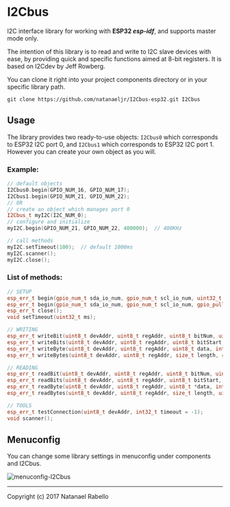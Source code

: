 **I2Cbus**
==========

I2C interface library for working with **ESP32 _esp-idf_**, and supports master mode only.

The intention of this library is to read and write to I2C slave devices with ease, by providing quick and specific functions aimed at 8-bit registers. It is based on I2Cdev by Jeff Rowberg.

You can clone it right into your project components directory or in your specific library path.

`git clone https://github.com/natanaeljr/I2Cbus-esp32.git I2Cbus`

## Usage

The library provides two ready-to-use objects: `I2Cbus0` which corresponds to ESP32 I2C port 0, and `I2Cbus1` which corresponds to ESP32 I2C port 1. However you can create your own object as you will.

### Example:

```C++
// default objects
I2Cbus0.begin(GPIO_NUM_16, GPIO_NUM_17);
I2Cbus1.begin(GPIO_NUM_21, GPIO_NUM_22);
// OR
// create an object which manages port 0
I2Cbus_t myI2C(I2C_NUM_0);
// configure and initialize
myI2C.begin(GPIO_NUM_21, GPIO_NUM_22, 400000);  // 400KHz

// call methods
myI2C.setTimeout(100);  // default 1000ms
myI2C.scanner();
myI2C.close();
```

### List of methods:

```C++
// SETUP
esp_err_t begin(gpio_num_t sda_io_num, gpio_num_t scl_io_num, uint32_t clk_speed = I2CBUS_CLOCKSPEED_DEFAULT);
esp_err_t begin(gpio_num_t sda_io_num, gpio_num_t scl_io_num, gpio_pullup_t sda_pullup_en, gpio_pullup_t scl_pullup_en, uint32_t clk_speed = I2CBUS_CLOCKSPEED_DEFAULT);
esp_err_t close();
void setTimeout(uint32_t ms);

// WRITING
esp_err_t writeBit(uint8_t devAddr, uint8_t regAddr, uint8_t bitNum, uint8_t data, int32_t timeout = -1);
esp_err_t writeBits(uint8_t devAddr, uint8_t regAddr, uint8_t bitStart, uint8_t length, uint8_t data, int32_t timeout = -1);
esp_err_t writeByte(uint8_t devAddr, uint8_t regAddr, uint8_t data, int32_t timeout = -1);
esp_err_t writeBytes(uint8_t devAddr, uint8_t regAddr, size_t length, const uint8_t *data, int32_t timeout = -1);

// READING
esp_err_t readBit(uint8_t devAddr, uint8_t regAddr, uint8_t bitNum, uint8_t *data, int32_t timeout = -1);
esp_err_t readBits(uint8_t devAddr, uint8_t regAddr, uint8_t bitStart, uint8_t length, uint8_t *data, int32_t timeout = -1);
esp_err_t readByte(uint8_t devAddr, uint8_t regAddr, uint8_t *data, int32_t timeout = -1);
esp_err_t readBytes(uint8_t devAddr, uint8_t regAddr, size_t length, uint8_t *data, int32_t timeout = -1);

// TOOLS
esp_err_t testConnection(uint8_t devAddr, int32_t timeout = -1);
void scanner();
```

## Menuconfig

You can change some library settings in menuconfig under components and I2Cbus.

![menuconfig-I2Cbus](https://raw.githubusercontent.com/natanaeljr/gh-assets/master/I2Cbus-esp32/menuconfig1.png "Menuconfig I2Cbus")

---

Copyright (c) 2017 Natanael Rabello